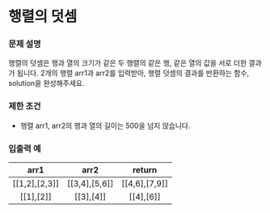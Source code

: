 # 행렬의 덧셈

### 문제 설명

행렬의 덧셈은 행과 열의 크기가 같은 두 행렬의 같은 행, 같은 열의 값을 서로 더한 결과가 됩니다. 2개의 행렬 arr1과 arr2를 입력받아, 행렬 덧셈의 결과를 반환하는 함수, solution을 완성해주세요.

### 제한 조건

- 행렬 arr1, arr2의 행과 열의 길이는 500을 넘지 않습니다.

### 입출력 예

|     arr1      |     arr2      |    return     |
| :-----------: | :-----------: | :-----------: |
| [[1,2],[2,3]] | [[3,4],[5,6]] | [[4,6],[7,9]] |
|   [[1],[2]]   |   [[3],[4]]   |   [[4],[6]]   |
